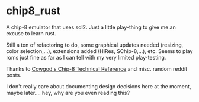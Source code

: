 # chip8_rust

A chip-8 emulator that uses sdl2.
Just a little play-thing to give me an excuse to learn rust.





Still a ton of refactoring to do, some graphical updates needed (resizing, color selection,...), extensions added (HiRes, SChip-8,...), etc.
Seems to play roms just fine as far as I can tell with my very limited play-testing.

Thanks to [Cowgod's Chip-8 Technical Reference](http://devernay.free.fr/hacks/chip8/C8TECH10.HTM) and misc. random reddit posts.

I don't really care about documenting design decisions here at the moment, maybe later.... hey, why are you even reading this?

